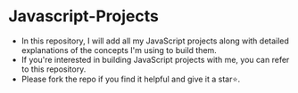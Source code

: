 # Javascript-Projects

- In this repository, I will add all my JavaScript projects along with detailed explanations of the concepts I'm using to build them.
- If you're interested in building JavaScript projects with me, you can refer to this repository.
- Please fork the repo if you find it helpful and give it a star⭐.

